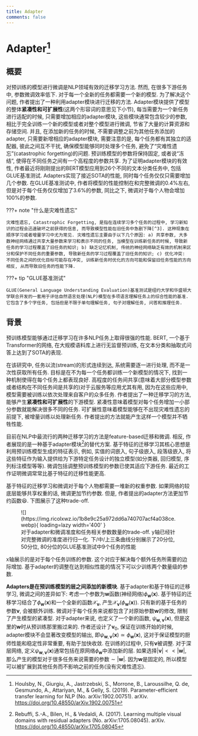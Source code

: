 ```yaml
---
title: Adapter
comments: false
---
```


# Adapter[^1]

## 概要

对预训练的模型进行微调是NLP领域有效的迁移学习方法. 然而, 在很多下游任务中, 参数微调效率低下. 对于每一个全新的任务都需要一个新的模型. 为了解决这个问题, 作者提出了一种利用adapter模块进行迁移的方法. Adapter模块提供了模型的整体**紧凑性和可扩展性**(这两个形容词的意思见下小节), 每当需要为一个新任务进行适配的时候, 只需要增加相应的adapter模块, 这些模块通常包含较少的参数, 相比于完全训练一个新的模型或者对整个模型进行微调, 节省了大量的计算资源和存储空间. 并且, 在添加新的任务的时候, 不需要调整之前为其他任务添加的adapter, 只需要新增相应的adapter模块, 需要注意的是, 每个任务都有其独立的适配器, 彼此之间互不干扰, 确保模型能够同时处理多个任务, 避免了“灾难性遗忘”(catastrophic forgetting)的问题. 预训练模型的参数将保持固定, 或者说“冻结”, 使得在不同任务之间有一个高程度的参数共享. 为了证明adapter模块的有效性, 作者最近将刚刚提出的BERT模型应用到26个不同的文本分类任务中, 包括GLUE基准测试. Adapters实现了接近SOTA的性能, 同时每个任务仅仅只需要增加几个参数. 在GLUE基准测试中, 作者将模型的性能控制在和完整微调的0.4%左右, 但是对于每个任务仅仅增加了3.6%的参数, 同比之下, 微调对于每个人物会增加100%的参数.

???+ note "什么是灾难性遗忘"

    灾难性遗忘, Catastrophic Forgetting, 是指在连续学习多个任务的过程中, 学习新知识的过程会迅速破坏之前获得的信息, 而导致模型性能在旧任务中急剧下降[^3]. 这种现象在顺序学习或者增量学习中尤为常见. 灾难性遗忘主要由于以下几个原因: a) 共享参数, 大多数神经网络通过共享大量参数来学习和表示不同的任务, 当模型在训练新任务的时候, 导致新任务的学习过程覆盖了旧任务的知识; b) 缺乏记忆机制, 传统的神经网络缺乏有效的机制来区分和保护不同任务的重要参数, 导致新任务的学习过程覆盖了旧任务的知识; c) 优化冲突: 不同任务之间的优化目标可能存在冲突, 训练新任务时优化的方向可能和保留旧任务性能的方向相反, 从而导致旧任务的性能下降.

???+ tip "GLUE基准测试"

    GLUE(General Language Understanding Evaluation)基准测试是纽约大学和华盛顿大学联合开发的一套用于评估自然语言处理(NLP)模型在多项语言理解任务上的综合性能的基准. 它包含了多个字任务, 包括但是不限于单句理解任务, 句子对理解任务, 问答和推理任务.

## 背景

预训练模型能够通过迁移学习在许多NLP任务上取得很强的性能. BERT, 一个基于Transformer的网络, 在大规模语料库上进行无监督预训练, 在文本分类和抽取式问答上达到了SOTA的表现.

在该研究中, 任务以流(stream)的形式连续到达, 系统需要逐一进行处理, 而不是一次性获取所有任务. 目标是在不为每一个任务都训练一个新模型的情况下, 找到一种机制使得在每个任务上都表现良好. 高程度的任务间共享(意味着大部分模型参数或者结构在不同任务间是共享的)对于云服务等应用尤其有用, 因为在这些应用中, 模型需要被训练以依次处理来自客户的众多任务. 作者提出了一种迁移学习的方法, 能够产生**紧凑性和可扩展性**的下游模型. 紧凑性意味着模型对每个任务增加一小部分参数就能解决很多不同的任务. 可扩展性意味着模型能够在不出现灾难性遗忘的前提下, 被增量训练以处理新任务. 作者提出的方法就能产生这样一个模型并不牺牲性能.

目前在NLP中最流行的两种迁移学习的方法是feature-based迁移和微调. 相反, 作者展现的是一种基于adapter模块[^2]的替代方案. 基于特征的迁移学习其核心思想是利用预训练模型生成的特征表示, 例如, 实值的词嵌入, 句子级嵌入, 段落级嵌入, 将这些特征作为输入提供给为下游特定任务设计的独立模型(如分类器, 回归模型, 序列标注模型等等). 微调包括调整预训练模型的参数已使其适应下游任务. 最近的工作证明微调常常比基于特征的迁移性能更高.

基于特征的迁移学习和微调对于每个人物都需要一堆新的权重参数. 如果网络的较底层能够共享权重的话, 微调更加节约参数. 但是, 作者提出的adapter方法更加节约函数:laughing:. 下图展示了这种trade-off.

<figure markdown='1'>
![](https://img.ricolxwz.io/1b8e9c25a972dd6a740707acf4a038ce.webp){ loading=lazy width='400' }
<figcaption>对于adapter和微调准度和任务相关参数数量的trade-off. y轴已经针对完整微调的准度进行归一化. 下/中/上三条曲线分别展示了20分位, 50分位, 80分位的GLUE基准测试中9个任务的性能</figcaption>
</figure>

x轴展示的是对于每个任务训练的参数. 这个对应于解决每个额外任务所需要的边际增加. 基于adapter的调整在达到相似性能的情况下可以少训练两个数量级的参数.

**Adapters是在预训练模型的层之间添加的新模块**. 基于adapter和基于特征的迁移学习, 微调之间的差异如下: 考虑一个参数为$\bm{w}$函数(神经网络)$\phi_{\bm{w}}(\bm{x})$. 基于特征的迁移学习结合了$\phi_{\bm{w}}(\bm{x})$和一个全新的函数$\mathcal{X}_{\bm{v}}$, 产生$\mathcal{X}_{\bm{v}}(\phi_{\bm{w}}(\bm{x}))$. 只有新的基于任务的参数$\bm{v}$, 会被额外训练. 微调对于每个任务来说都包含了对原始参数$\bm{w}$的修改, 限制了产生模型的紧凑型. 对于adapter来说, 也定义了一个新的函数, $\psi_{\bm{w}, \bm{v}}(\bm{x})$, 但是这里的$\bm{w}$时从预训练那里搬过来的. 作者还设计了$\bm{v}_0$, 保证在训练开始的时候, adapter模块不会显著改变模型的输出, 即$\psi_{\bm{w}, \bm{v}}(\bm{x})\simeq \phi_{\bm{w}}(\bm{x})$, 这对于保证模型的厨师性能和稳定性非常重要, 有助于加快收敛. 在训练的过程中, 只有$\bm{v}$被调整. 对于深层网络, 定义$\psi_{\bm{w}, \bm{v}}(\bm{x})$通常包括在原网络$\phi_{\bm{w}}$中添加新的层. 如果选择$|\bm{v}|<<|\bm{w}|$, 那么产生的模型对于很多任务来说需要的参数$\sim |\bm{w}|$. 因为$\bm{w}$是固定的, 所以模型可以被扩展到其他任务而不影响之前的任务(没有灾难性遗忘).

[^1]: Houlsby, N., Giurgiu, A., Jastrzebski, S., Morrone, B., Laroussilhe, Q. de, Gesmundo, A., Attariyan, M., & Gelly, S. (2019). Parameter-efficient transfer learning for NLP (No. arXiv:1902.00751). arXiv. https://doi.org/10.48550/arXiv.1902.00751
[^2]: Rebuffi, S.-A., Bilen, H., & Vedaldi, A. (2017). Learning multiple visual domains with residual adapters (No. arXiv:1705.08045). arXiv. https://doi.org/10.48550/arXiv.1705.08045
[^3]: 大规模语言模型—灾难性遗忘-行麦科技. (不详). 取读于 2024年12月17日, 从 https://www.aihomecaring.com/?jishu/89.html